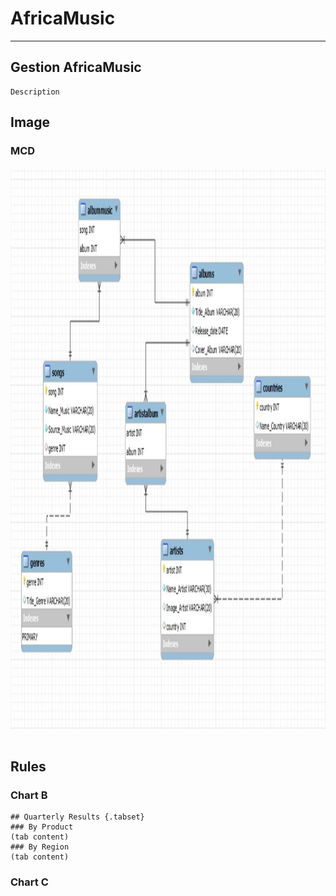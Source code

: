 # AfricaMusic

---
 Gestion AfricaMusic
---
```{r setup, include=FALSE}
Description
```
Image
--------------------------------------------------
### MCD
<img src="MCD.JPG" witdth="900" height="900"></img>
```{r}
```
Rules
--------------------------------------------------
### Chart B
```{r}
## Quarterly Results {.tabset}
### By Product
(tab content)
### By Region
(tab content)
```
### Chart C
```{r}
```

